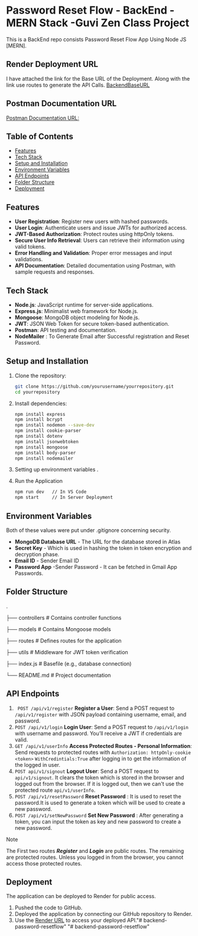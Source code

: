 # Password Reset Flow - BackEnd - MERN Stack -Guvi Zen Class Project
This is a BackEnd repo consists Password Reset Flow App Using Node JS [MERN]. 

## Render Deployment URL

I have attached the link for the Base URL of the Deployment. Along with the link use routes to generate the API Calls.
[BackendBaseURL](https://passwordresetflowfsdbackend.onrender.com)

## Postman Documentation URL
[Postman Documentation URL:](https://documenter.getpostman.com/view/38692959/2sAYBXDC7E)


## Table of Contents
- [Features](#features)
- [Tech Stack](#tech-stack)
- [Setup and Installation](#setup-and-installation)
- [Environment Variables](#environment-variables)
- [API Endpoints](#api-endpoints)
- [Folder Structure](#folder-structure)
- [Deployment](#deployment)


## Features
- **User Registration**: Register new users with hashed passwords. 
- **User Login**: Authenticate users and issue JWTs for authorized access.
- **JWT-Based Authorization**: Protect routes using httpOnly tokens.
- **Secure User Info Retrieval**: Users can retrieve their information using valid tokens.
- **Error Handling and Validation**: Proper error messages and input validations.
- **API Documentation**: Detailed documentation using Postman, with sample requests and responses.

## Tech Stack
- **Node.js**: JavaScript runtime for server-side applications.
- **Express.js**: Minimalist web framework for Node.js.
- **Mongoose**: MongoDB object modeling for Node.js.
- **JWT**: JSON Web Token for secure token-based authentication.
- **Postman**: API testing and documentation.
- **NodeMailer** : To Generate Email after Successful registration and Reset Password. 

## Setup and Installation
1. Clone the repository:
   ```bash
   git clone https://github.com/yourusername/yourrepository.git
   cd yourrepository

2. Install dependencies:

    ```bash 
    npm install express
    npm install bcrypt
    npm install nodemon --save-dev
    npm install cookie-parser
    npm install dotenv
    npm install jsonwebtoken 
    npm install mongoose
    npm install body-parser
    npm install nodemailer

3. Setting up environment variables .
4. Run the Application
    ```bash
    npm run dev   // In VS Code
    npm start     // In Server Deployment

## Environment Variables

Both of these values were put under .gitignore concerning security.

- **MongoDB Database URL** - The URL for the database stored in Atlas
- **Secret Key** - Which is used in hashing the token in token encryption and decryption phase. 
- **Email ID** - Sender Email ID
- **Password App** -Sender Password - It can be fetched in Gmail App Passwords.



## Folder Structure

.

├── controllers      # Contains controller functions

├── models           # Contains Mongoose models

├── routes           # Defines routes for the application

├── utils            # Middleware for JWT token verification

├── index.js         # Basefile (e.g., database connection)

└── README.md        # Project documentation

## API Endpoints

1. ` POST /api/v1/register` **Register a User**: Send a POST request to `/api/v1/register` with JSON payload containing username, email, and password.
2. `POST /api/v1/login` **Login User**: Send a POST request to `/api/v1/login` with username and password. You’ll receive a JWT if credentials are valid.
3.  `GET /api/v1/userInfo` **Access Protected Routes - Personal Information**: Send requests to protected routes with `Authorization: httpOnly-cookie <token>` `WithCredintials:True` after logging in to get the information of the logged in user. 
4. `POST api/v1/signout` **Logout User**: Send a POST request to `api/v1/signout`. It clears the token which is stored in the browser and logged out from the browser. If it is logged out, then we can't use the protected route `api/v1/userInfo`.
5.  `POST /api/v1/resetPassword` **Reset Password** : It is used to reset the password.It is used to generate a token which will be used to create a new password. 
5.  `POST /api/v1/setNewPassword` **Set New Password** : After generating a token, you can input the token as key and new password to create a new password.

> [!NOTE]
> The First two routes ***Register*** and ***Login*** are public routes. The remaining are protected routes. Unless you logged in from the browser, you cannot access those protected routes.

## Deployment

The application can be deployed to Render for public access.

1. Pushed the code to GitHub.
2. Deployed the application by connecting our GitHub repository to Render.
3. Use the [Render URL](https://passwordresetflowfsdbackend.onrender.com) to access your deployed API."# backend-password-resetflow" 
"# backend-password-resetflow" 
